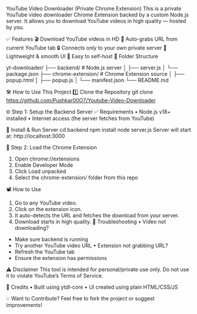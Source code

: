 YouTube Video Downloader (Private Chrome Extension)
This is a private YouTube video downloader Chrome Extension backed by a custom Node.js server. It allows you to download YouTube videos in high quality — hosted by you.


✅ Features
🎬 Download YouTube videos in HD
🧠 Auto-grabs URL from current YouTube tab
🔒 Connects only to your own private server 
🚀 Lightweight & smooth UI
🔧 Easy to self-host
📁 Folder Structure

yt-downloader/
├── backend/            # Node.js server
│   ├── server.js
│   └── package.json
├── chrome-extension/   # Chrome Extension source
│   ├── popup.html
│   ├── popup.js
│   └── manifest.json
└── README.md

🛠️ How to Use This Project
1️⃣ Clone the Repository
git clone https://github.com/Pushkar00O7/Youtube-Video-Downloader


🌐 Step 1: Setup the Backend Server
✅ Requirements
• Node.js v18+ installed
• Internet access (the server fetches from YouTube)


🔧 Install & Run Server
cd backend
npm install
node server.js
Server will start at: http://localhost:3000


🧩 Step 2: Load the Chrome Extension
1. Open chrome://extensions
2. Enable Developer Mode
3. Click Load unpacked
4. Select the chrome-extension/ folder from this repo


📽️ How to Use
1. Go to any YouTube video.
2. Click on the extension icon.
3. It auto-detects the URL and fetches the download from your server.
4. Download starts in high quality.
🧪 Troubleshooting
• Video not downloading?
  - Make sure backend is running
  - Try another YouTube video URL
• Extension not grabbing URL?
  - Refresh the YouTube tab
  - Ensure the extension has permissions

    
⚠️ Disclaimer
This tool is intended for personal/private use only.
Do not use it to violate YouTube’s Terms of Service.

🙌 Credits
• Built using ytdl-core
• UI created using plain HTML/CSS/JS


💡 Want to Contribute?
Feel free to fork the project or suggest improvements!
